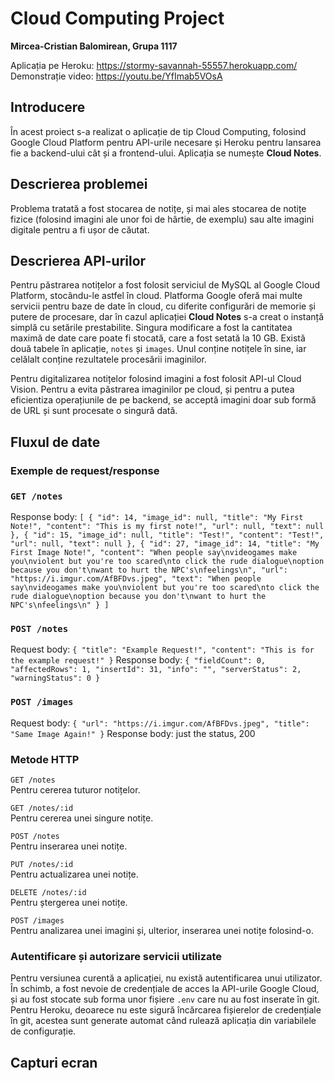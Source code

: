 # Cloud Computing Project

**Mircea-Cristian Balomirean, Grupa 1117**

Aplicația pe Heroku: https://stormy-savannah-55557.herokuapp.com/
<br />
Demonstrație video: https://youtu.be/YfImab5VOsA

## Introducere

În acest proiect s-a realizat o aplicație de tip Cloud Computing, folosind Google Cloud Platform pentru API-urile necesare și Heroku pentru lansarea fie a backend-ului cât și a frontend-ului. Aplicația se numește **Cloud Notes**.

## Descrierea problemei

Problema tratată a fost stocarea de notițe, și mai ales stocarea de notițe fizice (folosind imagini ale unor foi de hârtie, de exemplu) sau alte imagini digitale pentru a fi ușor de căutat.

## Descrierea API-urilor

Pentru păstrarea notițelor a fost folosit serviciul de MySQL al Google Cloud Platform, stocându-le astfel în cloud. Platforma Google oferă mai multe servicii pentru baze de date în cloud, cu diferite configurări de memorie și putere de procesare, dar în cazul aplicației **Cloud Notes** s-a creat o instanță simplă cu setările prestabilite. Singura modificare a fost la cantitatea maximă de date care poate fi stocată, care a fost setată la 10 GB.
Există două tabele în aplicație, `notes` și `images`. Unul conține notițele în sine, iar celălalt conține rezultatele procesării imaginilor.

Pentru digitalizarea notițelor folosind imagini a fost folosit API-ul Cloud Vision. Pentru a evita păstrarea imaginilor pe cloud, și pentru a putea eficientiza operațiunile de pe backend, se acceptă imagini doar sub formă de URL și sunt procesate o singură dată.

## Fluxul de date

### Exemple de request/response

### `GET /notes`

Response body:
`[ { "id": 14, "image_id": null, "title": "My First Note!", "content": "This is my first note!", "url": null, "text": null }, { "id": 15, "image_id": null, "title": "Test!", "content": "Test!", "url": null, "text": null }, { "id": 27, "image_id": 14, "title": "My First Image Note!", "content": "When people say\nvideogames make you\nviolent but you're too scared\nto click the rude dialogue\noption because you don't\nwant to hurt the NPC's\nfeelings\n", "url": "https://i.imgur.com/AfBFDvs.jpeg", "text": "When people say\nvideogames make you\nviolent but you're too scared\nto click the rude dialogue\noption because you don't\nwant to hurt the NPC's\nfeelings\n" } ]`

### `POST /notes`

Request body: `{ "title": "Example Request!", "content": "This is for the example request!" }`
Response body: `{ "fieldCount": 0, "affectedRows": 1, "insertId": 31, "info": "", "serverStatus": 2, "warningStatus": 0 }`

### `POST /images`

Request body: `{ "url": "https://i.imgur.com/AfBFDvs.jpeg", "title": "Same Image Again!" }`
Response body: just the status, 200

### Metode HTTP

`GET /notes`
<br />
Pentru cererea tuturor notițelor.

`GET /notes/:id`
<br />
Pentru cererea unei singure notițe.

`POST /notes`
<br />
Pentru inserarea unei notițe.

`PUT /notes/:id`
<br />
Pentru actualizarea unei notițe.

`DELETE /notes/:id`
<br />
Pentru ștergerea unei notițe.

`POST /images`
<br />
Pentru analizarea unei imagini și, ulterior, inserarea unei notițe folosind-o.

### Autentificare și autorizare servicii utilizate

Pentru versiunea curentă a aplicației, nu există autentificarea unui utilizator. În schimb, a fost nevoie de credențiale de acces la API-urile Google Cloud, și au fost stocate sub forma unor fișiere `.env` care nu au fost inserate în git.
Pentru Heroku, deoarece nu este sigură încărcarea fișierelor de credențiale în git, acestea sunt generate automat când rulează aplicația din variabilele de configurație.

## Capturi ecran
